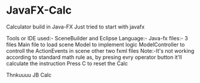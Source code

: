 # JavaFX-Calc
Calculator build in Java-FX 
Just tried to start with javafx 

Tools or IDE used:- SceneBuilder and Eclipse
Language:- Java-fx
files:- 3 files
	Main file to load scene
	Model to implement logic
	ModelController to controll the ActionEvents in scene
	other two fxml files
Note:-It's not working according to standard math rule as, by presing evry operator button it'll calculate the instruction
Press C to reset the Calc

Thnkuuuu
JB Calc
